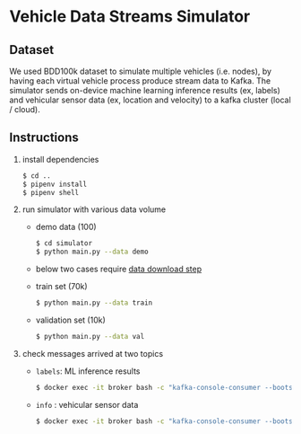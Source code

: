 # Vehicle Data Streams Simulator

## Dataset

We used BDD100k dataset to simulate multiple vehicles (i.e. nodes), by having each virtual vehicle process produce stream data to Kafka. The simulator sends on-device machine learning inference results (ex, labels) and vehicular sensor data (ex, location and velocity) to a kafka cluster (local / cloud).

## Instructions

1. install dependencies

    ```sh
    $ cd ..
    $ pipenv install
    $ pipenv shell
    ```

2. run simulator with various data volume

    - demo data (100)

        ```sh
        $ cd simulator
        $ python main.py --data demo
        ```

    - below two cases require [data download step](../data/README.md)

    - train set (70k)

        ```sh
        $ python main.py --data train
        ```

    - validation set (10k)

        ```sh
        $ python main.py --data val
        ```

3. check messages arrived at two topics

    - `labels`: ML inference results

        ```sh
        $ docker exec -it broker bash -c "kafka-console-consumer --bootstrap-server localhost:9092 --topic labels --from-beginning"
        ```

    - `info`  : vehicular sensor data

        ```sh
        $ docker exec -it broker bash -c "kafka-console-consumer --bootstrap-server localhost:9092 --topic info --from-beginning"
        ```
